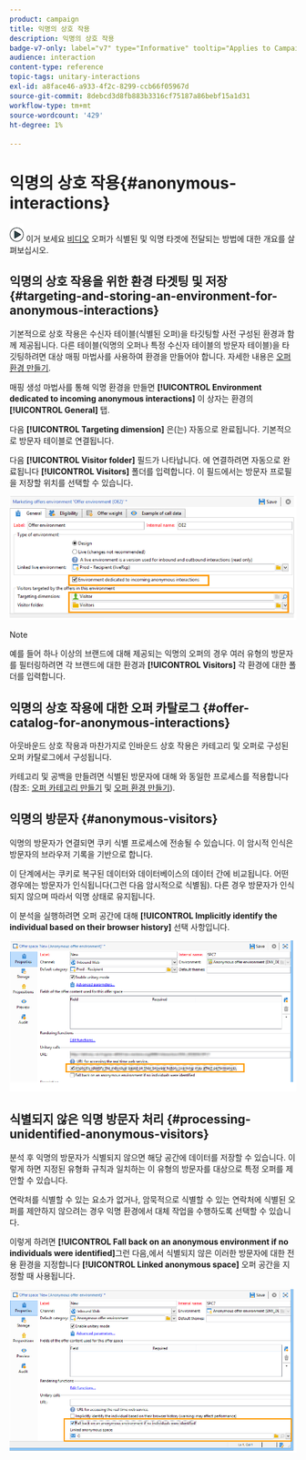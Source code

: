 ```yaml
---
product: campaign
title: 익명의 상호 작용
description: 익명의 상호 작용
badge-v7-only: label="v7" type="Informative" tooltip="Applies to Campaign Classic v7 only"
audience: interaction
content-type: reference
topic-tags: unitary-interactions
exl-id: a8face46-a933-4f2c-8299-ccb66f05967d
source-git-commit: 8debcd3d8fb883b3316cf75187a86bebf15a1d31
workflow-type: tm+mt
source-wordcount: '429'
ht-degree: 1%

---
```


# 익명의 상호 작용{#anonymous-interactions}



![](assets/do-not-localize/how-to-video.png) 이거 보세요 [비디오](https://helpx.adobe.com/campaign/classic/how-to/indetified-and-anonymous-interaction-in-acv6.html?playlist=/ccx/v1/collection/product/campaign/classic/segment/digital-marketers/explevel/intermediate/applaunch/get-started/collection.ccx.js&amp;ref=helpx.adobe.com) 오퍼가 식별된 및 익명 타겟에 전달되는 방법에 대한 개요를 살펴보십시오.

## 익명의 상호 작용을 위한 환경 타겟팅 및 저장 {#targeting-and-storing-an-environment-for-anonymous-interactions}

기본적으로 상호 작용은 수신자 테이블(식별된 오퍼)을 타깃팅할 사전 구성된 환경과 함께 제공됩니다. 다른 테이블(익명의 오퍼나 특정 수신자 테이블의 방문자 테이블)을 타깃팅하려면 대상 매핑 마법사를 사용하여 환경을 만들어야 합니다. 자세한 내용은 [오퍼 환경 만들기](../../interaction/using/live-design-environments.md#creating-an-offer-environment).

매핑 생성 마법사를 통해 익명 환경을 만들면 **[!UICONTROL Environment dedicated to incoming anonymous interactions]** 이 상자는 환경의 **[!UICONTROL General]** 탭.

다음 **[!UICONTROL Targeting dimension]** 은(는) 자동으로 완료됩니다. 기본적으로 방문자 테이블로 연결됩니다.

다음 **[!UICONTROL Visitor folder]** 필드가 나타납니다. 에 연결하려면 자동으로 완료됩니다 **[!UICONTROL Visitors]** 폴더를 입력합니다. 이 필드에서는 방문자 프로필을 저장할 위치를 선택할 수 있습니다.

![](assets/anonymous_environment_option.png)

>[!NOTE]
>
>예를 들어 하나 이상의 브랜드에 대해 제공되는 익명의 오퍼의 경우 여러 유형의 방문자를 필터링하려면 각 브랜드에 대한 환경과 **[!UICONTROL Visitors]** 각 환경에 대한 폴더를 입력합니다.

## 익명의 상호 작용에 대한 오퍼 카탈로그 {#offer-catalog-for-anonymous-interactions}

아웃바운드 상호 작용과 마찬가지로 인바운드 상호 작용은 카테고리 및 오퍼로 구성된 오퍼 카탈로그에서 구성됩니다.

카테고리 및 공백을 만들려면 식별된 방문자에 대해 와 동일한 프로세스를 적용합니다(참조: [오퍼 카테고리 만들기](../../interaction/using/creating-offer-categories.md) 및 [오퍼 환경 만들기](../../interaction/using/live-design-environments.md#creating-an-offer-environment)).

## 익명의 방문자 {#anonymous-visitors}

익명의 방문자가 연결되면 쿠키 식별 프로세스에 전송될 수 있습니다. 이 암시적 인식은 방문자의 브라우저 기록을 기반으로 합니다.

이 단계에서는 쿠키로 복구된 데이터와 데이터베이스의 데이터 간에 비교됩니다. 어떤 경우에는 방문자가 인식됩니다(그런 다음 암시적으로 식별됨). 다른 경우 방문자가 인식되지 않으며 따라서 익명 상태로 유지됩니다.

이 분석을 실행하려면 오퍼 공간에 대해 **[!UICONTROL Implicitly identify the individual based on their browser history]** 선택 사항입니다.

![](assets/identification_anonymous_visitors.png)

## 식별되지 않은 익명 방문자 처리 {#processing-unidentified-anonymous-visitors}

분석 후 익명의 방문자가 식별되지 않으면 해당 공간에 데이터를 저장할 수 있습니다. 이렇게 하면 지정된 유형화 규칙과 일치하는 이 유형의 방문자를 대상으로 특정 오퍼를 제안할 수 있습니다.

연락처를 식별할 수 있는 요소가 없거나, 암묵적으로 식별할 수 있는 연락처에 식별된 오퍼를 제안하지 않으려는 경우 익명 환경에서 대체 작업을 수행하도록 선택할 수 있습니다.

이렇게 하려면 **[!UICONTROL Fall back on an anonymous environment if no individuals were identified]**&#x200B;그런 다음,에서 식별되지 않은 이러한 방문자에 대한 전용 환경을 지정합니다 **[!UICONTROL Linked anonymous space]** 오퍼 공간을 지정할 때 사용됩니다.

![](assets/anonymous_to_anonymous_environment.png)

